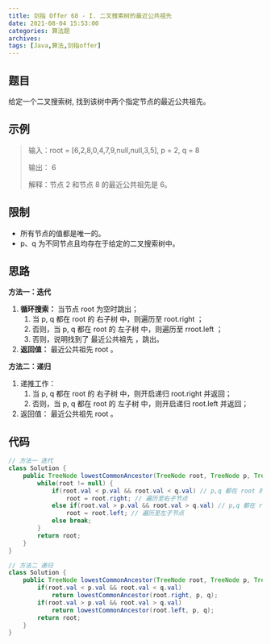 ```yaml
---
title: 剑指 Offer 68 - I. 二叉搜索树的最近公共祖先
date: 2021-08-04 15:53:00
categories: 算法题
archives:
tags: [Java,算法,剑指offer]
---
```


## 题目

给定一个二叉搜索树, 找到该树中两个指定节点的最近公共祖先。

## 示例

> 输入：root = [6,2,8,0,4,7,9,null,null,3,5], p = 2, q = 8
>
> 输出： 6 
>
> 解释：节点 2 和节点 8 的最近公共祖先是 6。

<!--more-->

## 限制

- 所有节点的值都是唯一的。
- p、q 为不同节点且均存在于给定的二叉搜索树中。

## 思路

**方法一：迭代**

1. **循环搜索：** 当节点 root 为空时跳出；
   1. 当 p, q 都在 root 的 右子树 中，则遍历至 root.right ；
   2. 否则，当 p, q 都在 root 的 左子树 中，则遍历至 rroot.left ；
   3. 否则，说明找到了 最近公共祖先 ，跳出。
2. **返回值：** 最近公共祖先 root 。



**方法二：递归**

1. 递推工作：
   1. 当 p, q 都在 root 的 右子树 中，则开启递归 root.right 并返回；
   2. 否则，当 p, q 都在 root 的 左子树 中，则开启递归 root.left 并返回；
2. 返回值： 最近公共祖先 root 。

## 代码

```java
// 方法一 迭代
class Solution {
    public TreeNode lowestCommonAncestor(TreeNode root, TreeNode p, TreeNode q) {
        while(root != null) {
            if(root.val < p.val && root.val < q.val) // p,q 都在 root 的右子树中
                root = root.right; // 遍历至右子节点
            else if(root.val > p.val && root.val > q.val) // p,q 都在 root 的左子树中
                root = root.left; // 遍历至左子节点
            else break;
        }
        return root;
    }
}
```

```java
// 方法二 递归
class Solution {
    public TreeNode lowestCommonAncestor(TreeNode root, TreeNode p, TreeNode q) {
        if(root.val < p.val && root.val < q.val)
            return lowestCommonAncestor(root.right, p, q);
        if(root.val > p.val && root.val > q.val)
            return lowestCommonAncestor(root.left, p, q);
        return root;
    }
}
```

